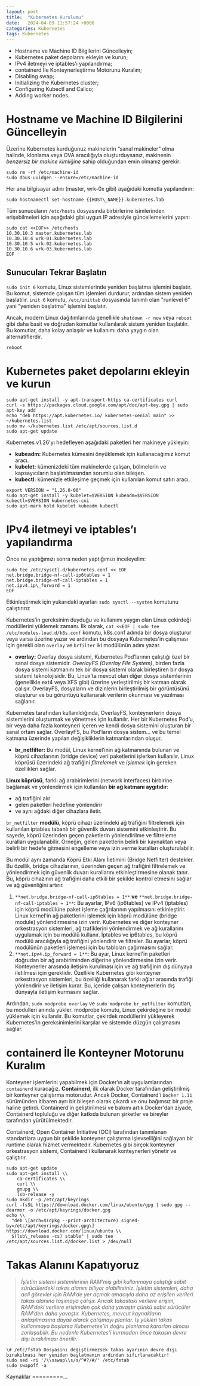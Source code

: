 ```yaml
---
layout: post
title:  "Kubernetes Kurulumu"
date:   2024-04-09 11:57:24 +0000
categories: Kubernetes
tags: Kubernetes
---
```


*   Hostname ve Machine ID Bilgilerini Güncelleyin;
*   Kubernetes paket depolarını ekleyin ve kurun;
*   IPv4 iletmeyi ve iptables’ı yapılandırma;
*   containerd İle Konteynerleştirme Motorunu Kuralım;
*   Disabling swap;
*   Initializing the Kubernetes cluster;
*   Configuring Kubectl and Calico;
*   Adding worker nodes.

Hostname ve Machine ID Bilgilerini Güncelleyin
==============================================

Üzerine Kubernetes kurduğunuz makinelerin “sanal makineler” olma halinde, klonlama veya OVA aracılığıyla oluşturduysanız, makinenin _benzersiz bir makine kimliğine_ sahip olduğundan emin olmanız gerekir:

```shell
sudo rm -rf /etc/machine-id  
sudo dbus-uuidgen --ensure=/etc/machine-id
```

Her ana bilgisayar adını (master, wrk-0x gibi) aşağıdaki komutla yapılandırın:

```shell
sudo hostnamectl set-hostname {{HOST\_NAME}}.kubernetes.lab
```

Tüm sunucuların `/etc/hosts` dosyasında birbirlerine isimlerinden erişebilmeleri için aşağıdaki gibi uygun IP adresiyle güncellemelerini yapın:

```shell
sudo cat <<EOF>> /etc/hosts   
10.30.10.3 master.kubernetes.lab   
10.30.10.4 wrk-01.kubernetes.lab  
10.30.10.5 wrk-02.kubernetes.lab  
10.30.10.6 wrk-03.kubernetes.lab  
EOF
```

Sunucuları Tekrar Başlatın
--------------------------

`sudo init 6` komutu, Linux sistemlerinde yeniden başlatma işlemini başlatır. Bu komut, sistemde çalışan tüm işlemleri durdurur, ardından sistem yeniden başlatılır. `init 6` komutu, `/etc/inittab` dosyasında tanımlı olan "runlevel 6" yani "yeniden başlatma" işlemini başlatır.

Ancak, modern Linux dağıtımlarında genellikle `shutdown -r now` veya `reboot` gibi daha basit ve doğrudan komutlar kullanılarak sistem yeniden başlatılır. Bu komutlar, daha kolay anlaşılır ve kullanımı daha yaygın olan alternatiflerdir.

```shell
reboot
```

Kubernetes paket depolarını ekleyin ve kurun
============================================

```shell
sudo apt-get install -y apt-transport-https ca-certificates curl  
curl -s https://packages.cloud.google.com/apt/doc/apt-key.gpg | sudo apt-key add  
echo "deb https://apt.kubernetes.io/ kubernetes-xenial main" >> ~/kubernetes.list  
sudo mv ~/kubernetes.list /etc/apt/sources.list.d  
sudo apt-get update
```

Kubernetes v1.26'yı hedefleyen aşağıdaki paketleri her makineye yükleyin:

*   **kubeadm:** Kubernetes kümesini önyüklemek için kullanacağımız komut aracı.
*   **kubelet:** kümenizdeki tüm makinelerde çalışan, bölmelerin ve kapsayıcıların başlatılmasından sorumlu olan bileşen.
*   **kubectl:** kümenizle etkileşime geçmek için kullanılan komut satırı aracı.

```shell
export VERSION = "1.26.0-00"  
sudo apt-get install -y kubelet=$VERSION kubeadm=$VERSION kubectl=$VERSION kubernetes-cni  
sudo apt-mark hold kubelet kubeadm kubectl
```

IPv4 iletmeyi ve iptables’ı yapılandırma
========================================

Önce ne yaptığımızı sonra neden yaptığımızı inceleyelim:

```shell
sudo tee /etc/sysctl.d/kubernetes.conf << EOF  
net.bridge.bridge-nf-call-ip6tables = 1  
net.bridge.bridge-nf-call-iptables = 1  
net.ipv4.ip\_forward = 1  
EOF
```

Etkinleştirmek için yukarıdaki ayarları `sudo sysctl --system` komutunu çalıştırırız

Kubernetes’in gereksinim duyduğu ve kullanımı yaygın olan Linux çekirdeği modüllerini yüklemek zamanı. İlk olarak, `cat <<EOF | sudo tee /etc/modules-load.d/k8s.conf` komutu, k8s.conf adında bir dosya oluşturur veya varsa üzerine yazar ve ardından bu dosyaya Kubernetes'in çalışması için gerekli olan `overlay` ve `brfilter` iki modülünün adını yazar.

*   **overlay:** Overlay dosya sistemi, Kubernetes Pod’larının çalıştığı özel bir sanal dosya sistemidir. _OverlayFS (Overlay File System)_, birden fazla dosya sistemi katmanını tek bir dosya sistemi olarak birleştiren bir dosya sistemi teknolojisidir. Bu, Linux’ta mevcut olan diğer dosya sistemlerinin (genellikle ext4 veya XFS gibi) üzerine yerleştirilmiş bir katman olarak çalışır. OverlayFS, dosyaların ve dizinlerin birleştirilmiş bir görüntüsünü oluşturur ve bu görüntüyü kullanarak verilerin okunması ve yazılması sağlanır.

Kubernetes tarafından kullanıldığında, OverlayFS, konteynerlerin dosya sistemlerini oluşturmak ve yönetmek için kullanılır. Her bir Kubernetes Pod’u, bir veya daha fazla konteyneri içeren ve kendi dosya sistemini oluşturan bir sanal ortam sağlar. OverlayFS, bu Pod’ların dosya sistem… ve bu temel katmana üzerinde yapılan değişikliklerin katmanlarından oluşur.

*   **br\_netfilter:** Bu modül, Linux kernel’inin ağ katmanında bulunan ve köprü cihazlarının (bridge device) veri paketlerini işlerken kullanılır. Linux köprüsü üzerindeki ağ trafiğini _filtrelemek_ ve _işlemek_ için gereken özellikleri sağlar.

**Linux köprüsü**, farklı ağ arabirimlerini (network interfaces) birbirine bağlamak ve yönlendirmek için kullanılan **bir ağ katmanı aygıtıdır**:

*   ağ trafiğini alır
*   gelen paketleri hedefine yönlendirir
*   ve aynı ağdaki diğer cihazlara iletir.

`br_netfilter` **modülü**, köprü cihazı üzerindeki ağ trafiğini filtrelemek için kullanılan iptables tabanlı bir güvenlik duvarı sistemini etkinleştirir. Bu sayede, köprü üzerinden geçen paketlerin yönlendirilme ve filtreleme kuralları uygulanabilir. Örneğin, gelen paketlerin belirli bir kaynaktan veya belirli bir hedefe gitmesini engelleme veya izin verme kuralları oluşturulabilir.

Bu modül aynı zamanda Köprü Etki Alanı İletimini (Bridge Netfilter) destekler. Bu özellik, bridge cihazlarının, üzerinden geçen ağ trafiğini filtrelemek ve yönlendirmek için güvenlik duvarı kurallarını etkinleştirmesine olanak tanır. Bu, köprü cihazının ağ trafiğini daha etkili bir şekilde kontrol etmesini sağlar ve ağ güvenliğini artırır.

1.  `**net.bridge.bridge-nf-call-ip6tables = 1**` **ve** `**net.bridge.bridge-nf-call-iptables = 1**`**:** Bu ayarlar, IPv6 (ip6tables) ve IPv4 (iptables) için köprü modülüne paket işleme çağrılarının yapılmasını etkinleştirir. Linux kernel'in ağ paketlerini işlemek için köprü modülüne (bridge module) yönlendirmesine izin verir. Kubernetes ve diğer konteyner orkestrasyon sistemleri, ağ trafiklerini yönlendirmek ve ağ kurallarını uygulamak için bu modülü kullanır. İptables ve ip6tables, bu köprü modülü aracılığıyla ağ trafiğini yönlendirir ve filtreler. Bu ayarlar, köprü modülünün paketleri işlemesi için bu tabloları çağırmasını sağlar.
2.  `**net.ipv4.ip_forward = 1**`**:** Bu ayar, Linux kernel'in paketleri doğrudan bir ağ arabiriminden diğerine yönlendirmesine izin verir. Konteynerler arasında iletişim kurulması için ve ağ trafiğinin dış dünyaya iletilmesi için gereklidir. Özellikle Kubernetes gibi konteyner orkestrasyon sistemleri, bu özelliği kullanarak farklı ağlar arasında trafiği yönlendirir ve iletişim kurar. Bu, içeride çalışan konteynerlerin dış dünyayla iletişim kurmasını sağlar.

Ardından, `sudo modprobe overlay` ve `sudo modprobe br_netfilter` komutları, bu modülleri anında yükler. modprobe komutu, Linux çekirdeğine bir modül yüklemek için kullanılır. Bu komutlar, çekirdek modüllerini yükleyerek Kubernetes'in gereksinimlerini karşılar ve sistemde düzgün çalışmasını sağlar.

containerd İle Konteyner Motorunu Kuralım
=========================================

Konteyner işlemlerini yapabilmek için Docker’ın alt uygulamlarından `containerd` kuracağız. **Containerd**, ilk olarak Docker tarafından geliştirilmiş bir konteyner çalıştırma motorudur. Ancak Docker, Containerd'i `Docker 1.11` sürümünden itibaren ayrı bir bileşen olarak çıkardı ve onu bağımsız bir proje haline getirdi. Containerd'in geliştirilmesi ve bakımı artık Docker'dan ziyade, Containerd topluluğu ve diğer katkıda bulunan şirketler ve bireyler tarafından yürütülmektedir.

Containerd, Open Container Initiative (OCI) tarafından tanımlanan standartlara uygun bir şekilde konteyner çalıştırma işlevselliğini sağlayan bir runtime olarak hizmet vermektedir. Kubernetes gibi birçok konteyner orkestrasyon sistemi, Containerd’i kullanarak konteynerleri yönetir ve çalıştırır.

```shell
sudo apt-get update  
sudo apt-get install \\  
    ca-certificates \\  
    curl \\  
    gnupg \\  
    lsb-release -y  
sudo mkdir -p /etc/apt/keyrings  
curl -fsSL https://download.docker.com/linux/ubuntu/gpg | sudo gpg --dearmor -o /etc/apt/keyrings/docker.gpg  
echo \\  
  "deb \[arch=$(dpkg --print-architecture) signed-by=/etc/apt/keyrings/docker.gpg\] https://download.docker.com/linux/ubuntu \\  
  $(lsb\_release -cs) stable" | sudo tee /etc/apt/sources.list.d/docker.list > /dev/null
```

Takas Alanını Kapatıyoruz
=========================

> _İşletim sistemi sistemlerinin RAM’miş gibi kullanmaya çalıştığı sabit sürücülerdeki takas alanını biliyor olabilirsiniz. İşletim sistemleri, daha acil görevler için RAM’de yer açmak amacıyla daha az erişilen verileri takas alanına taşımaya çalışır. Ancak takastaki verilere erişim, RAM’deki verilere erişimden çok daha yavaştır çünkü sabit sürücüler RAM’den daha yavaştır. Kubernetes, mevcut kaynakların anlaşılmasına dayalı olarak çalışmayı planlar. İş yükleri takas kullanmaya başlarsa Kubernetes’in doğru planlama kararları alması zorlaşabilir. Bu nedenle Kubernetes’i kurmadan önce takasın devre dışı bırakılması önerilir._

```shell
\# /etc/fstab Dosyasını değiştirmezsek takas ayarının devre dışı bırakılması her yeniden başlatmanın ardından sıfırlanacaktır!  
sudo sed -ri '/\\sswap\\s/s/^#?/#/' /etc/fstab  
sudo swapoff -a
```

Kaynaklar
=========…
